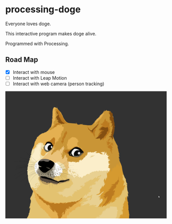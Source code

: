 # processing-doge

Everyone loves doge. 

This interactive program makes doge alive. 

Programmed with Processing.

## Road Map

- [x] Interact with mouse
- [ ] Interact with Leap Motion
- [ ] Interact with web camera (person tracking)

![doge](doge.png)

